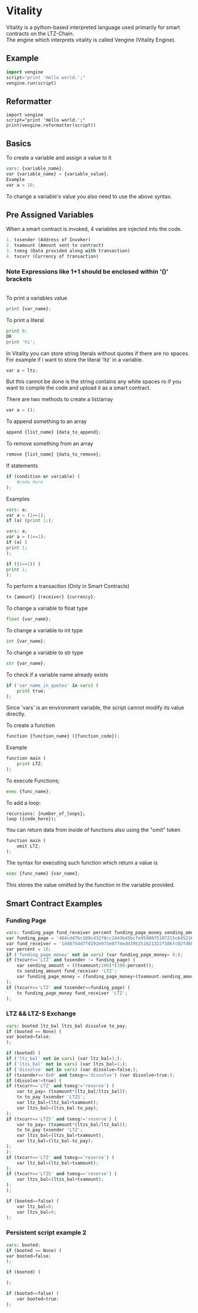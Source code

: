 # Vitality
Vitality is a python-based interpreted language used primarily for smart contracts on the LTZ-Chain.\
The engine which interprets vitality is called Vengine (Vitality Engine).
## Example
```python
import vengine
script="print 'Hello world.';"
vengine.run(script)
```
## Reformatter
```
import vengine
script="print 'Hello world.';"
print(vengine.reformatter(script))
```
## Basics
To create a variable and assign a value to it
```python
vars: {variable_name};
var {variable_name} = {variable_value};
Example
var a = 10;
```
To change a variable's value  you also need to use the above syntax.
## Pre Assigned Variables
When a smart contract is invoked, 4 variables are injected into the code.
```python
1. txsender (Address of Invoker)
2. txamount (Amount sent to contract)
3. txmsg (Data provided along with transaction)
4. txcurr (Currency of transaction)
```
### Note Expressions like 1+1 should be enclosed within '()' brackets
\
To print a variables value
```python
print {var_name};
```
To print a literal
```python
print 0;
OR
print 'hi';
```
In Vitality you can store string literals without quotes if there are no spaces.\
For example if i want to store the literal 'ltz' in a variable.
```python
var a = ltz;
```
But this cannot be done is the string contains any white spaces ro if you want to compile the code and upload it as a smart contract.

There are two methods to create a list/array
```python
var a = ();
```
To append something to an array
```python
append {list_name} {data_to_append};
```
To remove something from an array
```python
remove {list_name} {data_to_remove};
```
If statements
```python
if (condition or variable) (
    #code here
);
```
Examples
```python
vars: a;
var a = (1==1);
if (a) (print 1;);
```
```python
vars: a;
var a = (1==1);
if (a) (
print 1;
);
```
```python
if ((1==1)) (
print 1;
);
```
To perform a transaction (Only in Smart Contracts)
```python
tx {amount} {receiver} {currency};
```
To change a variable to float type
```python
float {var_name};
```
To change a variable to int type
```python
int {var_name};
```
To change a variable to str type
```python
str {var_name};
```
To check if a variable name already exists
```python
if ('var_name_in_quotes' in vars) (
    print true;
);
```
Since 'vars' is an environment variable, the script cannot modify its value directly.

To create a function
```python
function {function_name} ({function_code});
```
Example
```python
function main (
    print LTZ;
);
```
To execute Functions;
```python
exec {func_name};
```
To add a loop:
```
recursions: {number_of_loops};
loop ({code_here});
```
You can return data from inside of functions also using the "omit" token
```python
function main (
    omit LTZ;
);
```
The syntax for executing such function which return a value is
```python
exec {func_name} {var_name};
```
This stores the value omitted by the function in the variable provided.
## Smart Contract Examples
### Funding Page
```python
vars: funding_page fund_receiver percent funding_page_money sending_amount funding_page_money booted ltz_bal ltzs_bal dissolve to_pay;
var funding_page = '404cdd7bc109c432f8cc2443b45bcfe95980f5107215c645236e577929ac3e52';
var fund_receiver = '1dd8754d7f4192e973e0774edd395251621322f386fc02fd6b267bf4ba982cc9';
var percent = 10;
if ('funding_page_money' not in vars) (var funding_page_money= 0;);
if (txcurr=='LTZ' and txsender != funding_page) (
    var sending_amount = ((txamount/100)*(100-percent));
    tx sending_amount fund_receiver 'LTZ';
    var funding_page_money = (funding_page_money+(txamount-sending_amount));
);
if (txcurr=='LTZ' and txsender==funding_page) (
    tx funding_page_money fund_receiver 'LTZ';
);
```
### LTZ && LTZ-S Exchange
```python
vars: booted ltz_bal ltzs_bal dissolve to_pay;
if (booted == None) (
var booted=false;
);

if (booted) (
if ('ltz_bal' not in vars) (var ltz_bal=1;);
if ('ltzs_bal' not in vars) (var ltzs_bal=1;);
if ('dissolve' not in vars) (var dissolve=false;);
if (txsender=='0x0' and txmsg=='dissolve') (var dissolve=true;);
if (dissolve!=true) (
if (txcurr=='LTZ' and txmsg!='reserve') (
    var to_pay= (txamount*(ltz_bal/ltzs_bal));
    tx to_pay txsender 'LTZS';
    var ltz_bal=(ltz_bal+txamount);
    var ltzs_bal=(ltzs_bal-to_pay);
);
if (txcurr=='LTZS' and txmsg!='reserve') (
    var to_pay= (txamount*(ltzs_bal/ltz_bal));
    tx to_pay txsender 'LTZ';
    var ltzs_bal=(ltzs_bal+txamount);
    var ltz_bal=(ltz_bal-to_pay);
);
);
if (txcurr=='LTZ' and txmsg=='reserve') (
    var ltz_bal=(ltz_bal+txamount);
);
if (txcurr=='LTZS' and txmsg=='reserve') (
    var ltzs_bal=(ltzs_bal+txamount);
);
);

if (booted==false) (
    var ltz_bal=0;
    var ltzs_bal=0;
);
```
### Persistent script example 2
```python
vars: booted;
if (booted == None) (
var booted=false;
);

if (booted) (

);

if (booted==false) (
    var booted=true;
);
```